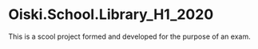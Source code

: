 # Oiski.School.Library_H1_2020
This is a scool project formed and developed for the purpose of an exam.
